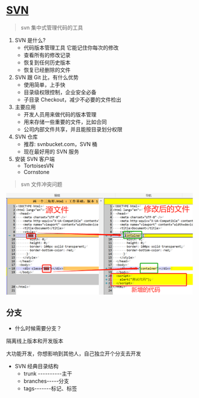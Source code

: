 # [SVN](https://www.bilibili.com/video/BV1k4411m7mP?p=1&vd_source=745d1e6dc172f4afa9af1af10c052b04)

> svn 集中式管理代码的工具

1. SVN 是什么?
   - 代码版本管理工具
     它能记住你每次的修改
   - 查看所有的修改记录
   - 恢复到任何历史版本
   - 恢复已经删除的文件
2. SVN 跟 Git 比，有什么优势
   - 使用简单，上手快
   - 目录级权限控制，企业安全必备
   - 子目录 Checkout，减少不必要的文件检出
3. 主要应用
   - 开发人员用来做代码的版本管理
   - 用来存储一些重要的文件，比如合同
   - 公司内部文件共享，并且能按目录划分权限
4. SVN 仓库
   - 推荐: svnbucket.com，SVN 桶
   - 现在最好用的 SVN 服务
5. 安装 SVN 客户端
   - TortoisesVN
   - Cornstone

> svn 文件冲突问题

![](./image/svn%E6%96%87%E4%BB%B6%E5%86%B2%E7%AA%81%E9%97%AE%E9%A2%98.png)

## 分支

- 什么时候需要分支？

 隔离线上版本和开发版本

 大功能开发，你想影响到其他人，自己独立开个分支去开发

- SVN 经典目录结构
  - trunk ----------主干
  - branches-----分支
  - tags-------标记、标签

